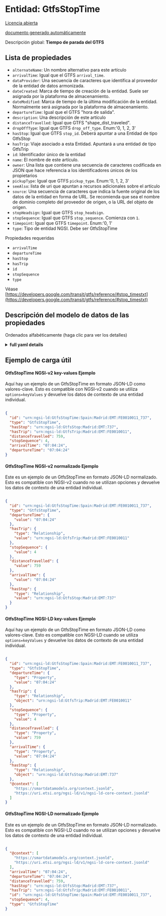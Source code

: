 Entidad: GtfsStopTime  
=====================  
[Licencia abierta](https://github.com/smart-data-models//dataModel.UrbanMobility/blob/master/GtfsStopTime/LICENSE.md)  
[documento generado automáticamente](https://docs.google.com/presentation/d/e/2PACX-1vTs-Ng5dIAwkg91oTTUdt8ua7woBXhPnwavZ0FxgR8BsAI_Ek3C5q97Nd94HS8KhP-r_quD4H0fgyt3/pub?start=false&loop=false&delayms=3000#slide=id.gb715ace035_0_60)  
Descripción global: **Tiempo de parada del GTFS**  

## Lista de propiedades  

- `alternateName`: Un nombre alternativo para este artículo  - `arrivalTime`: Igual que el GTFS `arrival_time`.  - `dataProvider`: Una secuencia de caracteres que identifica al proveedor de la entidad de datos armonizada.  - `dateCreated`: Marca de tiempo de creación de la entidad. Suele ser asignada por la plataforma de almacenamiento.  - `dateModified`: Marca de tiempo de la última modificación de la entidad. Normalmente será asignada por la plataforma de almacenamiento.  - `departureTime`: Igual que el GTFS "hora de salida".  - `description`: Una descripción de este artículo  - `distanceTravelled`: Igual que GTFS "shape_dist_traveled".  - `dropOffType`: Igual que GTFS `drop_off_type`. Enum:'0, 1, 2, 3'  - `hasStop`: Igual que GTFS `stop_id`. Deberá apuntar a una Entidad de tipo GtfsStop  - `hasTrip`: Viaje asociado a esta Entidad. Apuntará a una entidad de tipo GtfsTrip  - `id`: Identificador único de la entidad  - `name`: El nombre de este artículo.  - `owner`: Una lista que contiene una secuencia de caracteres codificada en JSON que hace referencia a los identificadores únicos de los propietarios  - `pickupType`: Igual que GTFS `pickup_type`. Enum:'0, 1, 2, 3'  - `seeAlso`: lista de uri que apuntan a recursos adicionales sobre el artículo  - `source`: Una secuencia de caracteres que indica la fuente original de los datos de la entidad en forma de URL. Se recomienda que sea el nombre de dominio completo del proveedor de origen, o la URL del objeto de origen.  - `stopHeadsign`: Igual que GTFS `stop_headsign`.  - `stopSequence`: Igual que GTFS `stop_sequence`. Comienza con `1`.  - `timepoint`: Igual que GTFS `timepoint`. Enum:'0, 1'  - `type`: Tipo de entidad NGSI. Debe ser GtfsStopTime    
Propiedades requeridas  
- `arrivalTime`  - `departureTime`  - `hasStop`  - `hasTrip`  - `id`  - `stopSequence`  - `type`    
Véase [https://developers.google.com/transit/gtfs/reference/#stop_timestxt](https://developers.google.com/transit/gtfs/reference/#stop_timestxt)  
## Descripción del modelo de datos de las propiedades  
Ordenados alfabéticamente (haga clic para ver los detalles)  
<details><summary><strong>full yaml details</strong></summary>    
```yaml  
GtfsStopTime:    
  description: 'GTFS Stop Time'    
  properties:    
    alternateName:    
      description: 'An alternative name for this item'    
      type: Property    
    arrivalTime:    
      description: 'Same as GTFS `arrival_time`'    
      pattern: ^([0-3][0-9]|4[0-7]):[0-5][0-9]:[0-5][0-9]$    
      type: Property    
      x-ngsi:    
        model: https://schema.org/Text    
    dataProvider:    
      description: 'A sequence of characters identifying the provider of the harmonised data entity.'    
      type: Property    
    dateCreated:    
      description: 'Entity creation timestamp. This will usually be allocated by the storage platform.'    
      format: date-time    
      type: Property    
    dateModified:    
      description: 'Timestamp of the last modification of the entity. This will usually be allocated by the storage platform.'    
      format: date-time    
      type: Property    
    departureTime:    
      description: 'Same as GTFS `departure_time`'    
      pattern: ^([0-3][0-9]|4[0-7]):[0-5][0-9]:[0-5][0-9]$    
      type: Property    
      x-ngsi:    
        model: https://schema.org/Text    
    description:    
      description: 'A description of this item'    
      type: Property    
    distanceTravelled:    
      description: 'Same as GTFS `shape_dist_traveled`'    
      minValue: 0    
      type: Property    
      x-ngsi:    
        model: https://schema.org/Number    
    dropOffType:    
      default: 0    
      description: 'Same as GTFS `drop_off_type`. Enum:''0, 1, 2, 3'''    
      enum:    
        - 0    
        - 1    
        - 2    
        - 3    
      type: Property    
      x-ngsi:    
        model: https://schema.org/Text    
    hasStop:    
      anyOf:    
        - description: 'Property. Identifier format of any NGSI entity'    
          maxLength: 256    
          minLength: 1    
          pattern: ^[\w\-\.\{\}\$\+\*\[\]`|~^@!,:\\]+$    
          type: string    
        - description: 'Property. Identifier format of any NGSI entity'    
          format: uri    
          type: string    
      description: 'Same as GTFS `stop_id`. It shall point to an Entity of type GtfsStop'    
      type: Relationship    
      x-ngsi:    
        model: http://schema.org/URL    
    hasTrip:    
      anyOf:    
        - description: 'Property. Identifier format of any NGSI entity'    
          maxLength: 256    
          minLength: 1    
          pattern: ^[\w\-\.\{\}\$\+\*\[\]`|~^@!,:\\]+$    
          type: string    
        - description: 'Property. Identifier format of any NGSI entity'    
          format: uri    
          type: string    
      description: 'Trip associated to this Entity. It shall point to an Entity of Type GtfsTrip'    
      type: Relationship    
      x-ngsi:    
        model: https://schema.org/URL    
    id:    
      anyOf: &gtfsstoptime_-_properties_-_owner_-_items_-_anyof    
        - description: 'Property. Identifier format of any NGSI entity'    
          maxLength: 256    
          minLength: 1    
          pattern: ^[\w\-\.\{\}\$\+\*\[\]`|~^@!,:\\]+$    
          type: string    
        - description: 'Property. Identifier format of any NGSI entity'    
          format: uri    
          type: string    
      description: 'Unique identifier of the entity'    
      type: Property    
    name:    
      description: 'The name of this item.'    
      type: Property    
    owner:    
      description: 'A List containing a JSON encoded sequence of characters referencing the unique Ids of the owner(s)'    
      items:    
        anyOf: *gtfsstoptime_-_properties_-_owner_-_items_-_anyof    
        description: 'Property. Unique identifier of the entity'    
      type: Property    
    pickupType:    
      default: 0    
      description: 'Same as GTFS `pickup_type`. Enum:''0, 1, 2, 3'' '    
      enum:    
        - 0    
        - 1    
        - 2    
        - 3    
      type: Property    
      x-ngsi:    
        model: https://schema.org/Text    
    seeAlso:    
      description: 'list of uri pointing to additional resources about the item'    
      oneOf:    
        - items:    
            format: uri    
            type: string    
          minItems: 1    
          type: array    
        - format: uri    
          type: string    
      type: Property    
    source:    
      description: 'A sequence of characters giving the original source of the entity data as a URL. Recommended to be the fully qualified domain name of the source provider, or the URL to the source object.'    
      type: Property    
    stopHeadsign:    
      description: 'Same as GTFS `stop_headsign`'    
      type: Property    
      x-ngsi:    
        model: https://schema.org/Text.    
    stopSequence:    
      description: 'Same as GTFS `stop_sequence`. Starting with `1`.'    
      minValue: 1    
      type: Property    
      x-ngsi:    
        model: https://schema.org/Integer    
    timepoint:    
      default: 1    
      description: 'Same as GTFS `timepoint`. Enum:''0, 1'''    
      enum:    
        - 0    
        - 1    
      type: Property    
      x-ngsi:    
        model: https://schema.org/Text    
    type:    
      description: 'NGSI Entity type. It has to be GtfsStopTime'    
      enum:    
        - GtfsStopTime    
      type: Property    
  required:    
    - id    
    - type    
    - arrivalTime    
    - departureTime    
    - hasStop    
    - hasTrip    
    - stopSequence    
  type: object    
```  
</details>    
## Ejemplo de carga útil  
#### GtfsStopTime NGSI-v2 key-values Ejemplo  
Aquí hay un ejemplo de un GtfsStopTime en formato JSON-LD como valores-clave. Esto es compatible con NGSI-v2 cuando se utiliza `options=keyValues` y devuelve los datos de contexto de una entidad individual.  
```json  
{  
  "id": "urn:ngsi-ld:GtfsStopTime:Spain:Madrid:EMT:FE0010011_737",  
  "type": "GtfsStopTime",  
  "hasStop": "urn:ngsi-ld:GtfsStop:Madrid:EMT:737",  
  "hasTrip": "urn:ngsi-ld:GtfsTrip:Madrid:EMT:FE0010011",  
  "distanceTravelled": 759,  
  "stopSequence": 4,  
  "arrivalTime": "07:04:24",  
  "departureTime": "07:04:24"  
}  
```  
#### GtfsStopTime NGSI-v2 normalizado Ejemplo  
Este es un ejemplo de un GtfsStopTime en formato JSON-LD normalizado. Esto es compatible con NGSI-v2 cuando no se utilizan opciones y devuelve los datos de contexto de una entidad individual.  
```json  
{  
  "id": "urn:ngsi-ld:GtfsStopTime:Spain:Madrid:EMT:FE0010011_737",  
  "type": "GtfsStopTime",  
  "departureTime": {  
    "value": "07:04:24"  
  },  
  "hasTrip": {  
    "type": "Relationship",  
    "value": "urn:ngsi-ld:GtfsTrip:Madrid:EMT:FE0010011"  
  },  
  "stopSequence": {  
    "value": 4  
  },  
  "distanceTravelled": {  
    "value": 759  
  },  
  "arrivalTime": {  
    "value": "07:04:24"  
  },  
  "hasStop": {  
    "type": "Relationship",  
    "value": "urn:ngsi-ld:GtfsStop:Madrid:EMT:737"  
  }  
}  
```  
#### GtfsStopTime NGSI-LD key-values Ejemplo  
Aquí hay un ejemplo de un GtfsStopTime en formato JSON-LD como valores-clave. Esto es compatible con NGSI-LD cuando se utiliza `options=keyValues` y devuelve los datos de contexto de una entidad individual.  
```json  
{  
  "id": "urn:ngsi-ld:GtfsStopTime:Spain:Madrid:EMT:FE0010011_737",  
  "type": "GtfsStopTime",  
  "departureTime": {  
    "type": "Property",  
    "value": "07:04:24"  
  },  
  "hasTrip": {  
    "type": "Relationship",  
    "object": "urn:ngsi-ld:GtfsTrip:Madrid:EMT:FE0010011"  
  },  
  "stopSequence": {  
    "type": "Property",  
    "value": 4  
  },  
  "distanceTravelled": {  
    "type": "Property",  
    "value": 759  
  },  
  "arrivalTime": {  
    "type": "Property",  
    "value": "07:04:24"  
  },  
  "hasStop": {  
    "type": "Relationship",  
    "object": "urn:ngsi-ld:GtfsStop:Madrid:EMT:737"  
  },  
  "@context": [  
    "https://smartdatamodels.org/context.jsonld",  
    "https://uri.etsi.org/ngsi-ld/v1/ngsi-ld-core-context.jsonld"  
  ]  
}  
```  
#### GtfsStopTime NGSI-LD normalizado Ejemplo  
Este es un ejemplo de un GtfsStopTime en formato JSON-LD normalizado. Esto es compatible con NGSI-LD cuando no se utilizan opciones y devuelve los datos de contexto de una entidad individual.  
```json  
{  
  "@context": [  
    "https://smartdatamodels.org/context.jsonld",  
    "https://uri.etsi.org/ngsi-ld/v1/ngsi-ld-core-context.jsonld"  
  ],  
  "arrivalTime": "07:04:24",  
  "departureTime": "07:04:24",  
  "distanceTravelled": 759,  
  "hasStop": "urn:ngsi-ld:GtfsStop:Madrid:EMT:737",  
  "hasTrip": "urn:ngsi-ld:GtfsTrip:Madrid:EMT:FE0010011",  
  "id": "urn:ngsi-ld:GtfsStopTime:Spain:Madrid:EMT:FE0010011_737",  
  "stopSequence": 4,  
  "type": "GtfsStopTime"  
}  
```  
